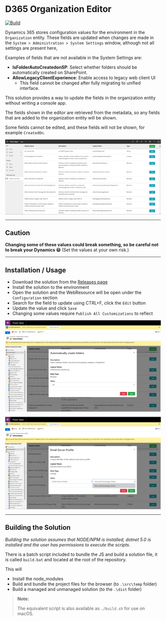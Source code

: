 # D365 Organization Editor

[![Build](https://github.com/cathalnoonan/d365-organization-editor/actions/workflows/BUILD.yml/badge.svg)](https://github.com/cathalnoonan/d365-organization-editor/actions/workflows/BUILD.yml)

Dynamics 365 stores configuration values for the environment in the `Organization` entity. 
These fields are updated when changes are made in the `System > Administration > System Settings` window, although not all settings are present here,

Examples of fields that are not available in the System Settings are:
- __IsFolderAutoCreatedonSP__: Select whether folders should be automatically created on SharePoint.
- __AllowLegacyClientExperience__: Enable access to legacy web client UI
  - This field cannot be changed after fully migrating to unified interface.

This solution provides a way to update the fields in the organization entity without writing a console app.

The fields shown in the editor are retrieved from the metadata, so any fields that are added to the organization entity will be shown.

Some fields cannot be edited, and these fields will not be shown, for example `CreatedOn`.

![Example image](./img/root.png)

---

## Caution
**Changing some of these values could break something, so be careful not to break your Dynamics 😃**
(Set the values at your own risk.)

---

## Installation / Usage
- Download the solution from the [Releases page](https://github.com/cathalnoonan/d365-organization-editor/releases)
- Install the solution to the environment
- Open the solution and the WebResource will be open under the `Configuration` section
- Search for the field to update using CTRL+F, click the `Edit` button
- Update the value and click `Save`
- Changing some values require `Publish All Customizations` to reflect 

![Example usage 1](./img/sample-1.png)

![Example usage 2](./img/sample-2.png)

---

## Building the Solution
_Building the solution assumes that NODE/NPM is installed, dotnet 5.0 is installed and the user has permissions to execute the scripts._

There is a batch script included to bundle the JS and build a solution file, it is called `build.bat` and located at the root of the repository.

This will
- Install the node_modules
- Build and bundle the project files for the browser (to `.\src\temp` folder)
- Build a managed and unmanaged solution (to the `.\dist` folder)

> **Note:**
>
> The equivalent script is also available as `./build.sh` for use on macOS.
